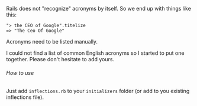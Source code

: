 Rails does not "recognize" acronyms by itself. So we end up with things like this:
```
"> the CEO of Google".titelize
=> "The Ceo Of Google"
```
Acronyms need to be listed manually.

I could not find a list of common English acronyms so I started to put one together. Please don't hesitate to add yours.

###### How to use
Just add `inflections.rb` to your `initializers` folder (or add to you existing inflections file).

